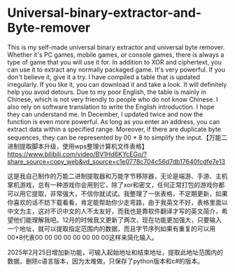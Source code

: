 # Universal-binary-extractor-and-Byte-remover
This is my self-made universal binary extractor and universal byte remover. Whether it's PC games, mobile games, or console games, there is always a type of game that you will use it for. In addition to XOR and ciphertext, you can use it to extract any normally packaged game. It's very powerful. If you don't believe it, give it a try. I have compiled a table that is updated irregularly. If you like it, you can download it and take a look. It will definitely help you avoid detours. Due to my poor English, the table is mainly in Chinese, which is not very friendly to people who do not know Chinese. I also rely on software translation to write the English introduction. I hope they can understand me. In December, I updated twice and now the function is even more powerful. As long as you enter an address, you can extract data within a specified range. Moreover, if there are duplicate byte sequences, they can be represented by 00 * 8 to simplify the input.【万能二进制提取脚本升级，使用wps整理计算机文件表格】 https://www.bilibili.com/video/BV1Hd6KYcEGo/?share_source=copy_web&vd_source=c1e0778c704c56d7db17640fcdfe7e13





这是我自己制作的万能二进制提取器和万能字节移除器，无论是端游、手游、主机掌机游戏，总有一种游戏你会用到它，除了xor和密文，任何正常打包的游戏你都可以用它提取，非常强大，不信你就试试。我整理了一张表格，不定期更新，如果你喜欢的话不妨下载看看，肯定能帮助你少走弯路，由于我英文不好，表格里面以中文为主，这对不识中文的人不太友好，而我也是靠软件翻译才写的英文简介，希望他们能理解我吧。12月的时候我又更新了两次，现在功能更加强大，只要输入一个地址，就可以提取指定范围内的数据，而且字节序列如果有重复的可以用00*8代表00 00 00 00 00 00 00 00这样来简化输入。



2025年2月25日增加新功能，可输入起始地址和结束地址，提取此地址范围内的数据，删除c语言版本，因为太难做，只保存了python版本和c#的版本。
